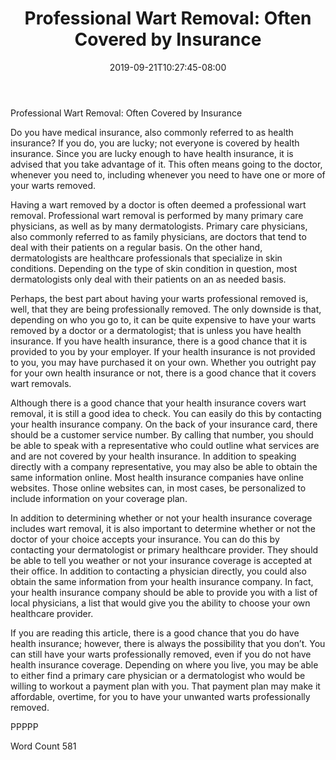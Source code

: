 ﻿---
title: "Professional Wart Removal:  Often Covered by Insurance"
date: 2019-09-21T10:27:45-08:00
description: "Wart Removal Tips for Web Success"
featured_image: "/images/Wart Removal.jpg"
tags: ["Wart Removal"]
---

Professional Wart Removal:  Often Covered by Insurance

Do you have medical insurance, also commonly referred to as health insurance? If you do, you are lucky; not everyone is covered by health insurance.  Since you are lucky enough to have health insurance, it is advised that you take advantage of it.  This often means going to the doctor, whenever you need to, including whenever you need to have one or more of your warts removed.

Having a wart removed by a doctor is often deemed a professional wart removal.  Professional wart removal is performed by many primary care physicians, as well as by many dermatologists. Primary care physicians, also commonly referred to as family physicians, are doctors that tend to deal with their patients on a regular basis. On the other hand, dermatologists are healthcare professionals that specialize in skin conditions.  Depending on the type of skin condition in question, most dermatologists only deal with their patients on an as needed basis.

Perhaps, the best part about having your warts professional removed is, well, that they are being professionally removed.  The only downside is that, depending on who you go to, it can be quite expensive to have your warts removed by a doctor or a dermatologist; that is unless you have health insurance. If you have health insurance, there is a good chance that it is provided to you by your employer.  If your health insurance is not provided to you, you may have purchased it on your own. Whether you outright pay for your own health insurance or not, there is a good chance that it covers wart removals.

Although there is a good chance that your health insurance covers wart removal, it is still a good idea to check. You can easily do this by contacting your health insurance company. On the back of your insurance card, there should be a customer service number.  By calling that number, you should be able to speak with a representative who could outline what services are and are not covered by your health insurance.  In addition to speaking directly with a company representative, you may also be able to obtain the same information online.  Most health insurance companies have online websites. Those online websites can, in most cases, be personalized to include information on your coverage plan.

In addition to determining whether or not your health insurance coverage includes wart removal, it is also important to determine whether or not the doctor of your choice accepts your insurance.  You can do this by contacting your dermatologist or primary healthcare provider. They should be able to tell you weather or not your insurance coverage is accepted at their office. In addition to contacting a physician directly, you could also obtain the same information from your health insurance company. In fact, your health insurance company should be able to provide you with a list of local physicians, a list that would give you the ability to choose your own healthcare provider.

If you are reading this article, there is a good chance that you do have health insurance; however, there is always the possibility that you don’t. You can still have your warts professionally removed, even if you do not have health insurance coverage. Depending on where you live, you may be able to either find a primary care physician or a dermatologist who would be willing to workout a payment plan with you. That payment plan may make it affordable, overtime, for you to have your unwanted warts professionally removed.  

PPPPP

Word Count 581

